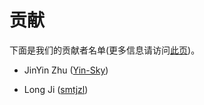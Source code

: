 # 贡献

下面是我们的贡献者名单(更多信息请访问[此页](https://github.com/smtzjl/JAVA_doc))。

- JinYin Zhu ([Yin-Sky](https://github.com/Yin-Sky))

- Long Ji ([smtjzl](https://github.com/smtzjl))

